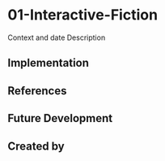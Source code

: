 # 01-Interactive-Fiction
Context and date
Description
## Implementation
## References
## Future Development
## Created by
